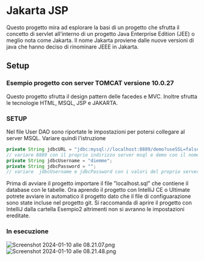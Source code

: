# Jakarta JSP

Questo progetto mira ad esplorare la basi di un progetto che sfrutta il concetto di servlet all'interno di un progetto 
Java Enterprise Edition (JEE) o meglio nota come Jakarta.
Il nome Jakarta proviene dalle nuove versioni di java che hanno deciso di rinominare JEEE in Jakarta.

## Setup 

### Esempio progetto con server TOMCAT versione 10.0.27
Questo progetto sfrutta il design pattern delle facedes e MVC. Inoltre sfrutta le tecnologie HTML, MSQL, JSP e JAKARTA.

### SETUP
Nel file User DAO sono riportate le impostazioni per potersi collegare al server MSQL. Variare quindi l'istruzione
``` java
private String jdbcURL = "jdbc:mysql://localhost:8889/demo?useSSL=false"; 
// variare 8889 con il proprio indirizzo server msql e demo con il nome del proprio database
private String jdbcUsername = "diemme";
private String jdbcPassword = "";
// variare  jdbcUsername e jdbcPassword con i valori del proprio server msql
```


Prima di avviare il progetto importare il file "localhost.sql" che contiene il database con le tabelle.
Ora aprendo il progetto con IntelliJ CE o Ultimate potrete avviare in automatico il progetto dato che
il file di configuarazione sono state incluse nel progetto git.
Si raccomanda di aprire il progetto con IntelliJ dalla cartella Esempio2 altrimenti non si avranno le impostazioni
ereditate.

### In esecuzione

![Screenshot 2024-01-10 alle 08.21.07.png](..%2F..%2F..%2F..%2F..%2F..%2Fvar%2Ffolders%2Fbl%2Fc45fyd3n15d7_xs9dg8q37g40000gn%2FT%2FTemporaryItems%2FNSIRD_screencaptureui_HUcJM8%2FScreenshot%202024-01-10%20alle%2008.21.07.png)
![Screenshot 2024-01-10 alle 08.21.48.png](..%2F..%2F..%2F..%2F..%2F..%2Fvar%2Ffolders%2Fbl%2Fc45fyd3n15d7_xs9dg8q37g40000gn%2FT%2FTemporaryItems%2FNSIRD_screencaptureui_JP3ANs%2FScreenshot%202024-01-10%20alle%2008.21.48.png)